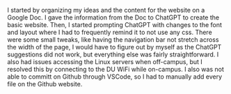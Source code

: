 I started by organizing my ideas and the content for the website on a Google Doc. I gave the information from the Doc to ChatGPT to create the basic website. Then, I started prompting ChatGPT with changes to the font and layout where I had to frequently remind it to not use any css. There were some small tweaks, like having the navigation bar not stretch across the width of the page, I would have to figure out by myself as the ChatGPT suggestions did not work, but everything else was fairly straightforward. I also had issues accessing the Linux servers when off-campus, but I resolved this by connecting to the DU WiFi while on-campus. I also was not able to committ on Github through VSCode, so I had to manually add every file on the Github website.
